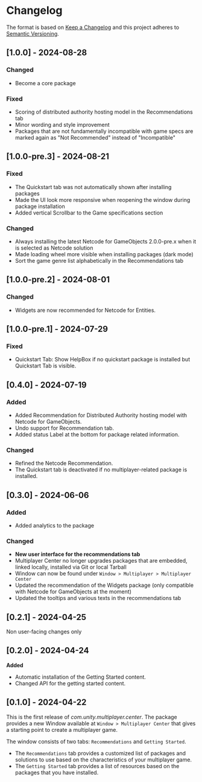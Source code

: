 # Changelog

The format is based on [Keep a Changelog](http://keepachangelog.com/en/1.0.0/)
and this project adheres to [Semantic Versioning](http://semver.org/spec/v2.0.0.html).

## [1.0.0] - 2024-08-28

### Changed
- Become a core package

### Fixed
- Scoring of distributed authority hosting model in the Recommendations tab
- Minor wording and style improvement
- Packages that are not fundamentally incompatible with game specs are marked again as "Not Recommended" instead of "Incompatible"

## [1.0.0-pre.3] - 2024-08-21

### Fixed
- The Quickstart tab was not automatically shown after installing packages
- Made the UI look more responsive when reopening the window during package installation
- Added vertical Scrollbar to the Game specifications section

### Changed
- Always installing the latest Netcode for GameObjects 2.0.0-pre.x when it is selected as Netcode solution
- Made loading wheel more visible when installing packages (dark mode)
- Sort the game genre list alphabetically in the Recommendations tab

## [1.0.0-pre.2] - 2024-08-01

### Changed
- Widgets are now recommended for Netcode for Entities.

## [1.0.0-pre.1] - 2024-07-29

### Fixed
- Quickstart Tab: Show HelpBox if no quickstart package is installed but Quickstart Tab is visible. 

## [0.4.0] - 2024-07-19

### Added
- Added Recommendation for Distributed Authority hosting model with Netcode for GameObjects.
- Undo support for Recommendation tab.
- Added status Label at the bottom for package related information. 

### Changed
- Refined the Netcode Recommendation.
- The Quickstart tab is deactivated if no multiplayer-related package is installed.

## [0.3.0] - 2024-06-06

### Added
- Added analytics to the package

### Changed
- **New user interface for the recommendations tab**
- Multiplayer Center no longer upgrades packages that are embedded, linked locally, installed via Git or local Tarball
- Window can now be found under `Window > Multiplayer > Multiplayer Center`
- Updated the recommendation of the Widgets package (only compatible with Netcode for GameObjects at the moment)
- Updated the tooltips and various texts in the recommendations tab 

## [0.2.1] - 2024-04-25

Non user-facing changes only

## [0.2.0] - 2024-04-24

**Added**

- Automatic installation of the Getting Started content.
- Changed API for the getting started content.

## [0.1.0] - 2024-04-22

This is the first release of *com.unity.multiplayer.center*. The package provides a new Window available at `Window > Multiplayer Center` that gives a starting point to create a multiplayer game. 

The window consists of two tabs: `Recommendations` and `Getting Started`. 
- The `Recommendations` tab provides a customized list of packages and solutions to use based on the characteristics of your multiplayer game. 
- The `Getting Started` tab provides a list of resources based on the packages that you have installed.
